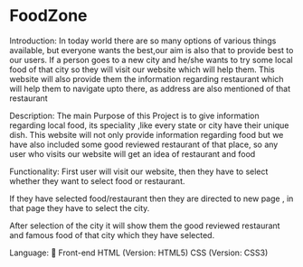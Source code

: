 # FoodZone
Introduction:
In today world there are so many options of various things available, but everyone wants the best,our aim is also that to provide best to our users. If a person goes to a new city and he/she wants to try some local food of that city so they will visit our website which will help them. This website will also provide them the information regarding restaurant which will help them to navigate upto there, as address are also mentioned of that restaurant 


Description:
The main Purpose of this Project is to give information regarding local food, its speciality ,like every state or city have their unique dish. 
This website will not only provide information regarding food but we have also included some good reviewed restaurant of that place, so any user who visits our website will get an idea of restaurant and food


Functionality:
First user will visit our website, then they have to select whether they want to select food or restaurant.

If they have selected food/restaurant then they are directed to new page , in that page they have to select the city.

After selection of the city it will show them the good reviewed restaurant and famous food of that city which they have selected.

Language:
 Front-end
HTML (Version: HTML5)
CSS (Version: CSS3)
